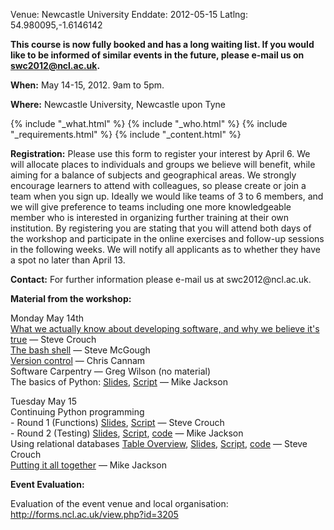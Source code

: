 Venue: Newcastle University
Enddate: 2012-05-15
Latlng: 54.980095,-1.6146142

<p><strong>This course is now fully booked and has a long waiting list. If you would like to be informed of similar events in the future, please e-mail us on <a href="mailto:swc2012@ncl.ac.uk">swc2012@ncl.ac.uk</a>.</strong></p>
<p><strong>When:</strong> May 14-15, 2012. 9am to 5pm.</p>
<p><strong>Where:</strong> Newcastle University, Newcastle upon Tyne</p>
{% include "_what.html" %}
{% include "_who.html" %}
{% include "_requirements.html" %}
{% include "_content.html" %}
<p><strong>Registration:</strong> Please use this form to register your interest by April 6. We will allocate places to individuals and groups we believe will benefit, while aiming for a balance of subjects and geographical areas. We strongly encourage learners to attend with colleagues, so please create or join a team when you sign up. Ideally we would like teams of 3 to 6 members, and we will give preference to teams including one more knowledgeable member who is interested in organizing further training at their own institution. By registering you are stating that you will attend both days of the workshop and participate in the online exercises and follow-up sessions in the following weeks. We will notify all applicants as to whether they have a spot no later than April 13.</p>
<p><strong>Contact:</strong> For further information please e-mail us at swc2012@ncl.ac.uk.</p>
<p><strong>Material from the workshop:</strong></p>
<p>Monday May 14th<br />
<a href="{{root_path}}/files/2012/05/SC-WhatWeKnow.ppt"> What we actually know about developing software, and why we believe it's true</a> &mdash; Steve Crouch<br />
<a href="{{root_path}}/files/2012/05/swcNCL.zip"> The bash shell</a> &mdash; Steve McGough<br />
<a href="https://code.soundsoftware.ac.uk/projects/easyhg/wiki/SC2012BootcampPlan">Version control</a> &mdash; Chris Cannam<br />
Software Carpentry &mdash; Greg Wilson (no material)<br />
The basics of Python: <a href="{{root_path}}/files/2012/05/python-short-intro.ppt">Slides</a>, <a href="{{root_path}}/files/2012/05/python-intro.docx">Script</a> &mdash; Mike Jackson</p>
<p>Tuesday May 15<br />
Continuing Python programming<br />
- Round 1 (Functions) <a href="{{root_path}}/files/2012/05/SC-FunctionsIntro.ppt">Slides</a>, <a href="{{root_path}}/files/2012/05/SC-FunctionsScript.docx">Script</a> &mdash; Steve Crouch<br />
- Round 2 (Testing) <a href="{{root_path}}/files/2012/05/python-test-practical.ppt">Slides</a>, <a href="{{root_path}}/files/2012/05/python-testing.docx">Script</a>, <a href="{{root_path}}/files/2012/05/code.zip">code</a> &mdash; Mike Jackson<br />
Using relational databases <a href="{{root_path}}/files/2012/05/Experiments-DB-Overview.pdf">Table Overview</a>, <a href="{{root_path}}/files/2012/05/SC-DatabasesIntro.ppt">Slides</a>, <a href="{{root_path}}/files/2012/05/SC-DatabasesScript.docx">Script</a>, <a href="{{root_path}}/files/2012/05/code1.zip">code</a> &mdash; Steve Crouch<br />
<a href="{{root_path}}/files/2012/05/carpentry-conclusions.ppt"> Putting it all together</a> &mdash; Mike Jackson</p>
<p><strong>Event Evaluation:</strong></p>
<p><strong></strong>Evaluation of the event venue and local organisation: <a href="http://forms.ncl.ac.uk/view.php?id=3205">http://forms.ncl.ac.uk/view.php?id=3205</a></p>
